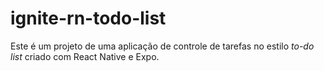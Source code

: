 # ignite-rn-todo-list
Este é um projeto de uma aplicação de controle de tarefas no estilo *to-do list* criado com React Native e Expo.
